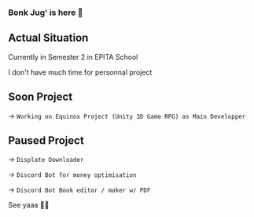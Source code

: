 ### Bonk Jug' is here 👋


## Actual Situation

Currently in Semester 2 in EPITA School 

I don't have much time for personnal project 

## Soon Project 

-> ``` Working on Equinox Project (Unity 3D Game RPG) as Main Developper ```

## Paused Project

-> ```Displate Downloader ```

-> ```Discord Bot for money optimisation```

-> ```Discord Bot Book editor / maker w/ PDF```

See yaaa 👋✨

<!--
**MrHugojuggernot/MrHugojuggernot** is a ✨ _special_ ✨ repository because its `README.md` (this file) appears on your GitHub profile.

Here are some ideas to get you started:

- 🔭 I’m currently working on ...
- 🌱 I’m currently learning ...
- 👯 I’m looking to collaborate on ...
- 🤔 I’m looking for help with ...
- 💬 Ask me about ...
- 📫 How to reach me: ...
- 😄 Pronouns: ...
- ⚡ Fun fact: ...
-->
